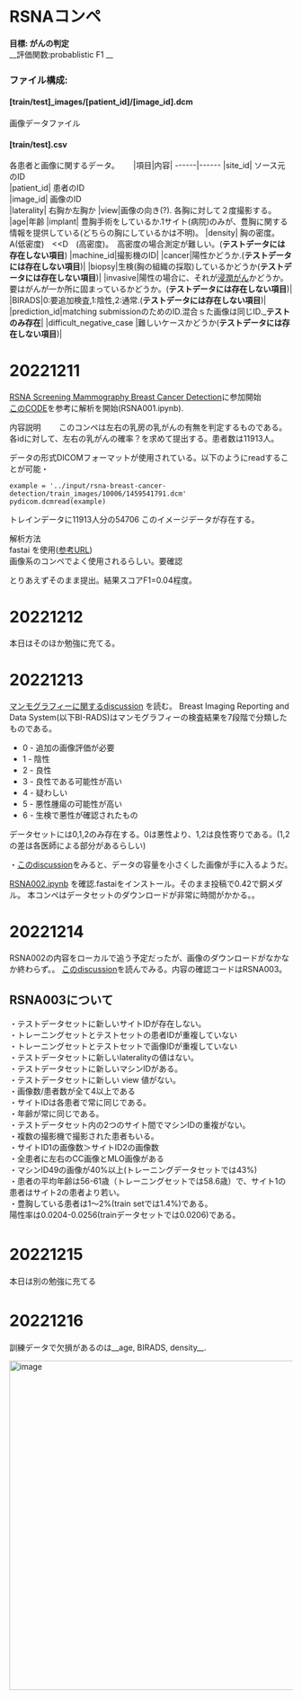 #  RSNAコンペ  
__目標: がんの判定__    
__評価関数:probablistic F1 __  
### ファイル構成:  
####  [train/test]_images/[patient_id]/[image_id].dcm  
画像データファイル

#### [train/test].csv  
各患者と画像に関するデータ。　　
|項目|内容|
------|------
|site_id| ソース元のID  
|patient_id| 患者のID  
|image_id| 画像のID  
|laterality| 右胸か左胸か
|view|画像の向き(?). 各胸に対して２度撮影する。
|age|年齢
|implant| 豊胸手術をしているか.1サイト(病院)のみが、豊胸に関する情報を提供している(どちらの胸にしているかは不明)。
|density| 胸の密度。A(低密度)　<<D　(高密度)。　高密度の場合測定が難しい。(__テストデータには存在しない項目__)
|machine_id|撮影機のID|
|cancer|陽性かどうか.(__テストデータには存在しない項目__)|
|biopsy|生検(胸の組織の採取)しているかどうか(__テストデータには存在しない項目__)|
|invasive|陽性の場合に、それが[浸潤がん](https://oshiete-gan.jp/breast/about/basics/inasive.html)かどうか。要はがんが一か所に固まっているかどうか。(__テストデータには存在しない項目__)|
|BIRADS|0:要追加検査,1:陰性,2:通常.(__テストデータには存在しない項目__)|
|prediction_id|matching submissionのためのID.混合ｓた画像は同じID.___テストのみ存在__|
|difficult_negative_case |難しいケースかどうか(__テストデータには存在しない項目__)|

#  20221211
[RSNA Screening Mammography Breast Cancer Detection](https://www.kaggle.com/competitions/rsna-breast-cancer-detection)に参加開始  
[このCODE](https://www.kaggle.com/code/radek1/eda-training-a-fast-ai-model-submission)を参考に解析を開始(RSNA001.ipynb).  

内容説明　　
このコンペは左右の乳房の乳がんの有無を判定するものである。
各idに対して、左右の乳がんの確率？を求めて提出する。患者数は11913人。

データの形式DICOMフォーマットが使用されている。以下のようにreadすることが可能・
~~~
example = '../input/rsna-breast-cancer-detection/train_images/10006/1459541791.dcm'
pydicom.dcmread(example)
~~~

トレインデータに11913人分の54706 このイメージデータが存在する。


解析方法  
fastai を使用([参考URL](https://qiita.com/mocobt/items/b850801c8a86d7a042b4))  
画像系のコンペでよく使用されるらしい。要確認

とりあえずそのまま提出。結果スコアF1=0.04程度。　　


#  20221212  
本日はそのほか勉強に充てる。　 


#  20221213  
[マンモグラフィーに関するdiscussion](https://www.kaggle.com/competitions/rsna-breast-cancer-detection/discussion/369262) を読む。
Breast Imaging Reporting and Data System(以下BI-RADS)はマンモグラフィーの検査結果を7段階で分類したものである。
- 0 - 追加の画像評価が必要
- 1 - 陰性
- 2 - 良性
- 3 - 良性である可能性が高い
- 4 - 疑わしい
- 5 - 悪性腫瘍の可能性が高い
- 6 - 生検で悪性が確認されたもの

データセットには0,1,2のみ存在する。0は悪性より、1,2は良性寄りである。(1,2の差は各医師による部分があるらしい)


・[このdiscussion](https://www.kaggle.com/competitions/rsna-breast-cancer-detection/discussion/369282)をみると、データの容量を小さくした画像が手に入るようだ。


[RSNA002.ipynb](https://www.kaggle.com/code/radek1/fast-ai-starter-pack-train-inference/notebook) を確認.fastaiをインストール。そのまま投稿で0.42で銅メダル。
本コンペはデータセットのダウンロードが非常に時間がかかる。。

#  20221214  
RSNA002の内容をローカルで追う予定だったが、画像のダウンロードがなかなか終わらず。。
[このdiscussion](https://www.kaggle.com/code/tomooinubushi/some-lb-probing-results-to-share/comments)を読んでみる。内容の確認コードはRSNA003。
## RSNA003について　
・テストデータセットに新しいサイトIDが存在しない。  
・トレーニングセットとテストセットの患者IDが重複していない  
・トレーニングセットとテストセットで画像IDが重複していない  
・テストデータセットに新しいlateralityの値はない。  
・テストデータセットに新しいマシンIDがある。  
・テストデータセットに新しい view 値がない。  
・画像数/患者数が全て4以上である  
・サイトIDは各患者で常に同じである。  
・年齢が常に同じである。  
・テストデータセット内の2つのサイト間でマシンIDの重複がない。  
・複数の撮影機で撮影された患者もいる。  
・サイトID1の画像数＞サイトID2の画像数  
・全患者に左右のCC画像とMLO画像がある  
・マシンID49の画像が40%以上(トレーニングデータセットでは43%)  
・患者の平均年齢は56-61歳（トレーニングセットでは58.6歳）で、サイト1の患者はサイト2の患者より若い。  
・豊胸している患者は1～2%(train setでは1.4%)である。  
陽性率は0.0204-0.0256(trainデータセットでは0.0206)である。  

# 20221215 　
本日は別の勉強に充てる

# 20221216 　
訓練データで欠損があるのは__age, BIRADS, density__.


<img width="586" alt="image" src="https://user-images.githubusercontent.com/120243667/208106900-4811dbc2-fcf5-4f06-8521-0f579f4227f0.png">





